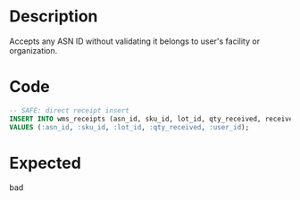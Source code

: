 # Description

Accepts any ASN ID without validating it belongs to user's facility or organization.

# Code

```sql
-- SAFE: direct receipt insert
INSERT INTO wms_receipts (asn_id, sku_id, lot_id, qty_received, receiver_id)
VALUES (:asn_id, :sku_id, :lot_id, :qty_received, :user_id);
```

# Expected

bad